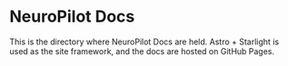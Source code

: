 # NeuroPilot Docs

This is the directory where NeuroPilot Docs are held. Astro + Starlight is used as the site framework, and the docs are hosted on GitHub Pages.
